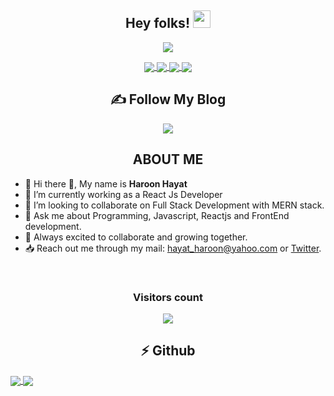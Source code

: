 <h2 align="center">
  Hey folks!
  <img src="https://media.giphy.com/media/hvRJCLFzcasrR4ia7z/giphy.gif" width="28">
</h2>

<p align="center">
  <a href="https://github.com/hayatharoon/readme-typing-svg"><img src="https://readme-typing-svg.herokuapp.com/?lines=I'm%20Haroon-Hayat;A%20Passionate%20Web%20Dev%20from%20Pakistan!;Always%20learning%20new%20things&font=Fira%20Code&center=true&width=440&height=45&color=f75c7e&vCenter=true&size=22"></a>
</p>

<!-- Social Media Handles -->
<p align="center">
  <a href="https://twitter.com/haron_hayat">
  <img align="center" src="https://img.shields.io/twitter/follow/haron_hayat?label=Twitter&logo=twitter&style=for-the-badge" />  
</a>
  <a href="https://www.linkedin.com/in/haroon-hayat-24b253204/">
  <img align="center" src="https://img.shields.io/badge/linkedin-%230077B5.svg?style=for-the-badge&logo=linkedin&logoColor=white" />
</a>
  <a href="https://haroonhayat.hashnode.dev/">
  <img align="center" src="https://img.shields.io/badge/Hashnode-2962FF?style=for-the-badge&logo=hashnode&logoColor=white" />
</a>
  <a href="https://github.com/hayatharoon">
  <img align="center" src="https://img.shields.io/badge/github-%23121011.svg?style=for-the-badge&logo=github&logoColor=white" />
</a>
</p>

<h2 align="center">✍ Follow My Blog </h2>
<p align="center">
  <a href="https://haroonhayat.hashnode.dev/">
  <img align="center" src="https://img.shields.io/badge/Hashnode-2962FF?style=for-the-badge&logo=hashnode&logoColor=white" />
</a>
</p>

<!-- About me section-->
<h2 align="center"> ABOUT ME </h2>
<p align="center">
  
  - 👋 Hi there 👋, My name is **Haroon Hayat**
  - 🔭 I’m currently working as a React Js Developer 
  - 👯 I’m looking to collaborate on Full Stack Development with MERN stack.
  - 💬 Ask me about Programming, Javascript, Reactjs and FrontEnd development.
  - 🤗 Always excited to collaborate and growing together.
  - 📥 Reach out me through my mail: hayat_haroon@yahoo.com or [Twitter](https://twitter.com/haron_hayat).
  
</p>
<br>
<h3 align="center"> Visitors count </h3>
<p align="center">
  <a href="https://github.com/ParthGohil21/github-profile-count">
    <img align="center" src="https://profile-counter.glitch.me/{hayatharoon}/count.svg" />
    </a>
  </p>

<!--Github Stats-->
<h2 align="center">⚡ Github</h2>
<a href="https://github.com/hayatharoon/github-readme-stats">
  <img align="center" src="https://github-readme-stats.vercel.app/api?username=hayatharoon&theme=blue-green&show_icons=true)" />
</a>
<a href="https://github.com/hayatharoon/github-readme-streak-stats">
  <img align="center" src="https://github-readme-streak-stats.herokuapp.com/?user=hayatharoon&theme=chartreuse-dark" />
</a>

